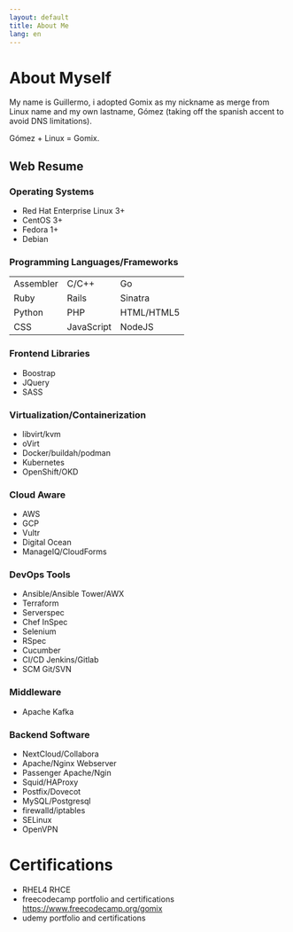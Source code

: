 ```yaml
---
layout: default
title: About Me
lang: en
---
```

# About Myself

My name is Guillermo, i adopted Gomix as my nickname as merge from Linux name and my own lastname, Gómez (taking off the spanish accent to avoid DNS limitations).

Gómez + Linux = Gomix.

## Web Resume

<!-- First Rowd -->
<div class="row">
<!-- First Column -->
<div class="col"> 
<h3>Operating Systems</h3>
<ul>
<li>Red Hat Enterprise Linux 3+</li>
<li>CentOS 3+</li>
<li>Fedora 1+</li>
<li>Debian</li>
</ul>
</div>
 
<!-- Second Column -->
<div class="col"> 
  <h3>Programming Languages/Frameworks</h3>
  <table class="table-dark table-hover table-striped">
  <tr>
    <td>Assembler</td>
    <td>C/C++</td>
    <td>Go</td>
  </tr>

  <tr>
    <td>Ruby</td>
    <td>Rails</td>
    <td>Sinatra</td>
  </tr>

  <tr>
    <td>Python</td>
    <td>PHP</td>
    <td>HTML/HTML5</td>
  </tr>

  <tr>
    <td>CSS</td>
    <td>JavaScript</td>
    <td>NodeJS</td>
  </tr>
  </table>


</div>
</div>
 
### Frontend Libraries
* Boostrap
* JQuery
* SASS
  
### Virtualization/Containerization
* libvirt/kvm
* oVirt
* Docker/buildah/podman
* Kubernetes
* OpenShift/OKD

### Cloud Aware
* AWS
* GCP
* Vultr
* Digital Ocean
* ManageIQ/CloudForms

### DevOps Tools
* Ansible/Ansible Tower/AWX
* Terraform
* Serverspec
* Chef InSpec
* Selenium
* RSpec
* Cucumber
* CI/CD Jenkins/Gitlab
* SCM Git/SVN

### Middleware
* Apache Kafka

### Backend Software
* NextCloud/Collabora
* Apache/Nginx Webserver
* Passenger Apache/Ngin
* Squid/HAProxy
* Postfix/Dovecot
* MySQL/Postgresql
* firewalld/iptables
* SELinux
* OpenVPN

# Certifications
* RHEL4 RHCE
* freecodecamp portfolio and certifications
https://www.freecodecamp.org/gomix
* udemy portfolio and certifications
